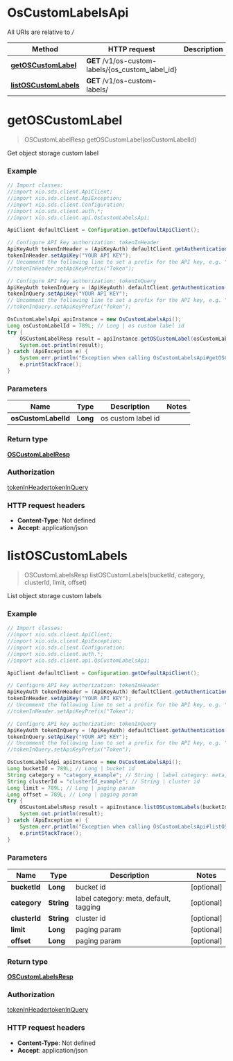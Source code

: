 # OsCustomLabelsApi

All URIs are relative to */*

Method | HTTP request | Description
------------- | ------------- | -------------
[**getOSCustomLabel**](OsCustomLabelsApi.md#getOSCustomLabel) | **GET** /v1/os-custom-labels/{os_custom_label_id} | 
[**listOSCustomLabels**](OsCustomLabelsApi.md#listOSCustomLabels) | **GET** /v1/os-custom-labels/ | 

<a name="getOSCustomLabel"></a>
# **getOSCustomLabel**
> OSCustomLabelResp getOSCustomLabel(osCustomLabelId)



Get object storage custom label

### Example
```java
// Import classes:
//import xio.sds.client.ApiClient;
//import xio.sds.client.ApiException;
//import xio.sds.client.Configuration;
//import xio.sds.client.auth.*;
//import xio.sds.client.api.OsCustomLabelsApi;

ApiClient defaultClient = Configuration.getDefaultApiClient();

// Configure API key authorization: tokenInHeader
ApiKeyAuth tokenInHeader = (ApiKeyAuth) defaultClient.getAuthentication("tokenInHeader");
tokenInHeader.setApiKey("YOUR API KEY");
// Uncomment the following line to set a prefix for the API key, e.g. "Token" (defaults to null)
//tokenInHeader.setApiKeyPrefix("Token");

// Configure API key authorization: tokenInQuery
ApiKeyAuth tokenInQuery = (ApiKeyAuth) defaultClient.getAuthentication("tokenInQuery");
tokenInQuery.setApiKey("YOUR API KEY");
// Uncomment the following line to set a prefix for the API key, e.g. "Token" (defaults to null)
//tokenInQuery.setApiKeyPrefix("Token");

OsCustomLabelsApi apiInstance = new OsCustomLabelsApi();
Long osCustomLabelId = 789L; // Long | os custom label id
try {
    OSCustomLabelResp result = apiInstance.getOSCustomLabel(osCustomLabelId);
    System.out.println(result);
} catch (ApiException e) {
    System.err.println("Exception when calling OsCustomLabelsApi#getOSCustomLabel");
    e.printStackTrace();
}
```

### Parameters

Name | Type | Description  | Notes
------------- | ------------- | ------------- | -------------
 **osCustomLabelId** | **Long**| os custom label id |

### Return type

[**OSCustomLabelResp**](OSCustomLabelResp.md)

### Authorization

[tokenInHeader](../README.md#tokenInHeader)[tokenInQuery](../README.md#tokenInQuery)

### HTTP request headers

 - **Content-Type**: Not defined
 - **Accept**: application/json

<a name="listOSCustomLabels"></a>
# **listOSCustomLabels**
> OSCustomLabelsResp listOSCustomLabels(bucketId, category, clusterId, limit, offset)



List object storage custom labels

### Example
```java
// Import classes:
//import xio.sds.client.ApiClient;
//import xio.sds.client.ApiException;
//import xio.sds.client.Configuration;
//import xio.sds.client.auth.*;
//import xio.sds.client.api.OsCustomLabelsApi;

ApiClient defaultClient = Configuration.getDefaultApiClient();

// Configure API key authorization: tokenInHeader
ApiKeyAuth tokenInHeader = (ApiKeyAuth) defaultClient.getAuthentication("tokenInHeader");
tokenInHeader.setApiKey("YOUR API KEY");
// Uncomment the following line to set a prefix for the API key, e.g. "Token" (defaults to null)
//tokenInHeader.setApiKeyPrefix("Token");

// Configure API key authorization: tokenInQuery
ApiKeyAuth tokenInQuery = (ApiKeyAuth) defaultClient.getAuthentication("tokenInQuery");
tokenInQuery.setApiKey("YOUR API KEY");
// Uncomment the following line to set a prefix for the API key, e.g. "Token" (defaults to null)
//tokenInQuery.setApiKeyPrefix("Token");

OsCustomLabelsApi apiInstance = new OsCustomLabelsApi();
Long bucketId = 789L; // Long | bucket id
String category = "category_example"; // String | label category: meta, default, tagging
String clusterId = "clusterId_example"; // String | cluster id
Long limit = 789L; // Long | paging param
Long offset = 789L; // Long | paging param
try {
    OSCustomLabelsResp result = apiInstance.listOSCustomLabels(bucketId, category, clusterId, limit, offset);
    System.out.println(result);
} catch (ApiException e) {
    System.err.println("Exception when calling OsCustomLabelsApi#listOSCustomLabels");
    e.printStackTrace();
}
```

### Parameters

Name | Type | Description  | Notes
------------- | ------------- | ------------- | -------------
 **bucketId** | **Long**| bucket id | [optional]
 **category** | **String**| label category: meta, default, tagging | [optional]
 **clusterId** | **String**| cluster id | [optional]
 **limit** | **Long**| paging param | [optional]
 **offset** | **Long**| paging param | [optional]

### Return type

[**OSCustomLabelsResp**](OSCustomLabelsResp.md)

### Authorization

[tokenInHeader](../README.md#tokenInHeader)[tokenInQuery](../README.md#tokenInQuery)

### HTTP request headers

 - **Content-Type**: Not defined
 - **Accept**: application/json


